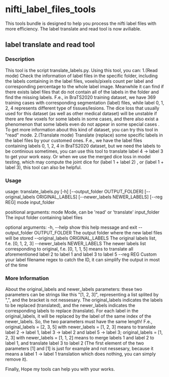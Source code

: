 # nifti_label_files_tools
This tools bundle is designed to help you process the nifti label files with more efficiency. The label translate and read tool is now aviliable.

## label translate and read tool
### Description
This tool is the script translate_labels.py. Using this tool, you can:
1.(Read mode) Check the information of label files in the specific folder, including the labels containing in the label files, voxels/pixels count per label and corresponding percentage to the whole label image. Meanwhile it can find if there exists label files that do not contain all of the labels in the folder and find the missing labels. F.e., in BraTS2020 training dataset, we have 369 training cases with corresponding segmentation (label) files, while label 0, 1, 2, 4 represents different type of tissues/lesions. The dice loss that usually used for this dataset (as well as other medical dataset) will be unstable if there are few voxels for some labels in some cases, and there also exist a phenomenon that some labels even do not appear in some special cases . To get more information about this kind of dataset, you can try this tool in "read" mode.
2.(Translate mode) Translate (replace) some specific labels in the label files by your customed ones. F.e., we have the label files containing labels 0, 1, 2, 4 in BraTS2020 dataset, but we need the labels to be continious sometimes, you can use this tool to translate label 4 -> label 3 to get your work easy. Or when we use the merged dice loss in model testing, which may compute the joint dice for (label 1 + label 2) , or (label 1 + label 3), this tool can also be helpful.

### Usage
usage: translate_labels.py [-h] [--output_folder OUTPUT_FOLDER]
                           [--original_labels ORIGINAL_LABELS]
                           [--newer_labels NEWER_LABELS] [--reg REG]
                           mode input_folder

positional arguments:
  mode                  Mode, can be 'read' or 'translate'
  input_folder          The input folder containing label files

optional arguments:
  -h, --help            show this help message and exit
  --output_folder OUTPUT_FOLDER
                        The output folder where the new label files will be
                        stored
  --original_labels ORIGINAL_LABELS
                        The original labels list, f.e. [0, 1, 2, 3]
  --newer_labels NEWER_LABELS
                        The newer labels list corresponding to original, f.e.
                        [0, 1, 1, 5] means to translate all aforementioned
                        label 2 to label 1 and label 3 to label 5
  --reg REG             Custom your label filename regex to catch the ID, it
                        can simplify the output in most of the time
                        

### More Information
About the original_labels and newer_labels parameters: these two parameters can be strings like this "[1, 2, 3]", representing a list splited by ",", and the bracket is not nessesary.
The original_labels indicates the labels to be replaced (translated), and the newer_labels indicates the corresponding labels to replace (translate). For each label in the original_labels, it will be replaced by the label of the same index of the newer_labels. So, the two parameters must have the same length!
F.e., original_labels = [2, 3, 5] with newer_labels = [1, 2, 3] means to translate label 2 -> label 1, label 3 -> label 2 and label 5 -> label 3; original_labels = [1, 2, 3] with newer_labels = [1, 1, 2] means to merge labels 1 and label 2 to label 1, and translate label 3 to label 2 (The first element of the two parameters [1] and [1] is just for example and not nessesary, because it means a label 1 -> label 1 translation which does nothing, you can simply remove it).

Finally, Hope my tools can help you with your works.
